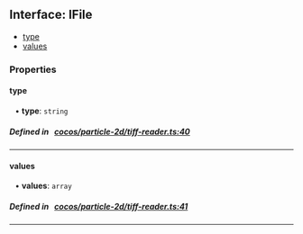 ## Interface: IFile

- [type](#type)
- [values](#values)

### Properties

#### type

<div style="margin-left: 10px;">


• **type**: ``string``

</div>


##### Defined in &nbsp;   [cocos/particle-2d/tiff-reader.ts:40](https://github.com/cocos-creator/engine/blob/c7bf6b8a9/cocos/particle-2d/tiff-reader.ts#L40)&nbsp;

___
#### values

<div style="margin-left: 10px;">


• **values**: ``array``

</div>


##### Defined in &nbsp;   [cocos/particle-2d/tiff-reader.ts:41](https://github.com/cocos-creator/engine/blob/c7bf6b8a9/cocos/particle-2d/tiff-reader.ts#L41)&nbsp;

___
